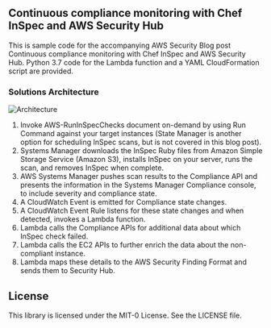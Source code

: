 ## Continuous compliance monitoring with Chef InSpec and AWS Security Hub

This is sample code for the accompanying AWS Security Blog post Continuous compliance monitoring with Chef InSpec and AWS Security Hub. Python 3.7 code for the Lambda function and a YAML CloudFormation script are provided.

### Solutions Architecture
![Architecture](https://github.com/aws-samples/securityhub-ssm-inspec-integration/blob/master/Architecture.jpg)
1.	Invoke AWS-RunInSpecChecks document on-demand by using Run Command against your target instances (State Manager is another option for scheduling InSpec scans, but is not covered in this blog post).
2.	Systems Manager downloads the InSpec Ruby files from Amazon Simple Storage Service (Amazon S3), installs InSpec on your server, runs the scan, and removes InSpec when complete.
3.	AWS Systems Manager pushes scan results to the Compliance API and presents the information in the Systems Manager Compliance console, to include severity and compliance state.
4.	A CloudWatch Event is emitted for Compliance state changes.
5.	A CloudWatch Event Rule listens for these state changes and when detected, invokes a Lambda function. 
6.	Lambda calls the Compliance APIs for additional data about which InSpec check failed.
7.	Lambda calls the EC2 APIs to further enrich the data about the non-compliant instance.
8.	Lambda maps these details to the AWS Security Finding Format and sends them to Security Hub.

## License

This library is licensed under the MIT-0 License. See the LICENSE file.